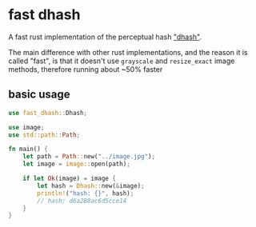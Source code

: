 # fast dhash

A fast rust implementation of the perceptual hash ["dhash"](https://www.hackerfactor.com/blog/index.php?/archives/529-Kind-of-Like-That.html).

The main difference with other rust implementations, and the reason it is called "fast",
is that it doesn't use `grayscale` and `resize_exact` image methods, therefore running about ~50% faster

## basic usage

```rust
use fast_dhash::Dhash;

use image;
use std::path::Path;

fn main() {
    let path = Path::new("../image.jpg");
    let image = image::open(path);

    if let Ok(image) = image {
        let hash = Dhash::new(&image);
        println!("hash: {}", hash);
        // hash: d6a288ac6d5cce14
    }
}
```